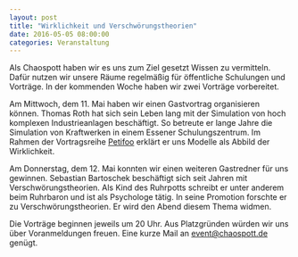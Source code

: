 ```yaml
---
layout: post
title: "Wirklichkeit und Verschwörungstheorien"
date: 2016-05-05 08:00:00
categories: Veranstaltung
---
```


Als Chaospott haben wir es uns zum Ziel gesetzt Wissen zu vermitteln. Dafür nutzen wir unsere Räume regelmäßig für öffentliche Schulungen und Vorträge. In der kommenden Woche haben wir zwei Vorträge vorbereitet.

Am Mittwoch, dem 11. Mai haben wir einen Gastvortrag organisieren können. Thomas Roth hat sich sein Leben lang mit der Simulation von hoch komplexen Industrieanlagen beschäftigt. So betreute er lange Jahre die Simulation von Kraftwerken in einem Essener Schulungszentrum. Im Rahmen der Vortragsreihe [Petifoo](https://dokuwiki.chaospott.de/events:petit_foo) erklärt er uns Modelle als Abbild der Wirklichkeit.

Am Donnerstag, dem 12. Mai konnten wir einen weiteren Gastredner für uns gewinnen. Sebastian Bartoschek beschäftigt sich seit Jahren mit Verschwörungstheorien. Als Kind des Ruhrpotts schreibt er unter anderem beim Ruhrbaron und ist als Psychologe tätig. In seine Promotion forschte er zu Verschwörungstheorien. Er wird den Abend diesem Thema widmen.

Die Vorträge beginnen jeweils um 20 Uhr. Aus Platzgründen würden wir uns über Voranmeldungen freuen. Eine kurze Mail an event@chaospott.de genügt.
